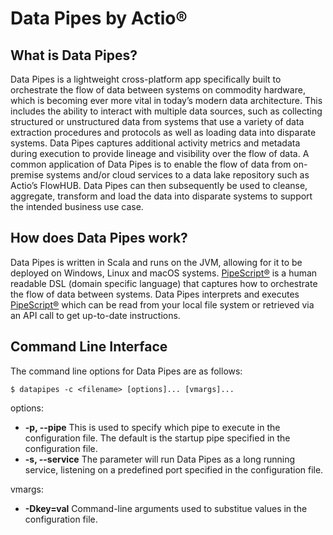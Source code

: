 # Data Pipes by Actio&reg;

## What is Data Pipes?
Data Pipes is a lightweight cross-platform app specifically built to orchestrate the flow of data between systems on commodity hardware, which is becoming ever more vital in today’s modern data architecture. This includes the ability to interact with multiple data sources, such as collecting structured or unstructured data from systems that use a variety of data extraction procedures and protocols as well as loading data into disparate systems. Data Pipes captures additional activity metrics and metadata during execution to provide lineage and visibility over the flow of data. A common application of Data Pipes is to enable the flow of data from on-premise systems and/or cloud services to a data lake repository such as Actio’s FlowHUB. Data Pipes can then subsequently be used to cleanse, aggregate, transform and load the data into disparate systems to support the intended business use case.

## How does Data Pipes work?
Data Pipes is written in Scala and runs on the JVM, allowing for it to be deployed on Windows, Linux and macOS systems. [PipeScript&reg;](https://github.com/ActioPtyLtd/datapipes-pipescript) is a human readable DSL (domain specific language) that captures how to orchestrate the flow of data between systems. Data Pipes interprets and executes [PipeScript&reg;](https://github.com/ActioPtyLtd/datapipes-pipescript) which can be read from your local file system or retrieved via an API call to get up-to-date instructions.

## Command Line Interface
The command line options for Data Pipes are as follows:

```shell
$ datapipes -c <filename> [options]... [vmargs]...

```

options:
* **-p, --pipe**
    This is used to specify which pipe to execute in the configuration file. The default is the startup pipe specified in the configuration file.
* **-s, --service**
    The parameter will run Data Pipes as a long running service, listening on a predefined port specified in the configuration file.

vmargs:
* **-Dkey=val**
    Command-line arguments used to substitue values in the configuration file.
